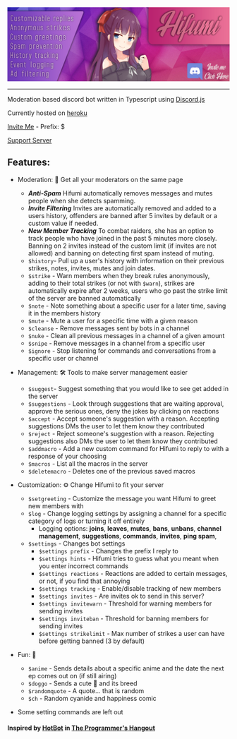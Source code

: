 <a href="https://discordapp.com/oauth2/authorize?client_id=372615866652557312&scope=bot&permissions=268463300">
    <img src="assets/banners/hifumi_new.png">
</a>
<hr>


Moderation based discord bot written in Typescript using [Discord.js](https://github.com/discordjs/discord.js)

Currently hosted on [heroku](https://www.heroku.com/)

[Invite Me](https://discordapp.com/oauth2/authorize?client_id=372615866652557312&scope=bot&permissions=268463300) - Prefix: $

[Support Server](https://discord.gg/RM6KUrf)

## Features:

* Moderation: 🚫 Get all your moderators on the same page 
    * _**Anti-Spam**_ Hifumi automatically removes messages and mutes people when she detects spamming.
    * _**Invite Filtering**_ Invites are automatically removed and added to a users history, offenders are banned after 5 invites by default or a custom value if needed.
    * _**New Member Tracking**_ To combat raiders, she has an option to track people who have joined in the past 5 minutes more closely. Banning on 2 invites instead of the custom limit (if invites are not allowed) and banning on detecting first spam instead of muting.
    * `$history`- Pull up a user's history with information on their previous strikes, notes, invites, mutes and join dates.
    * `$strike` - Warn members when they break rules anonymously, adding to their total strikes (or not with `$warn`), strikes are automatically expire after 2 weeks, users who go past the strike limit of the server are banned automatically
    * `$note` - Note something about a specific user for a later time, saving it in the members history
    * `$mute` - Mute a user for a specific time with a given reason
    * `$cleanse` - Remove messages sent by bots in a channel
    * `$nuke` - Clean all previous messages in a channel of a given amount
    * `$snipe` - Remove messages in a channel from a specific user
    * `$ignore` - Stop listening for commands and conversations from a specific user or channel
    
* Management: 🛠️ Tools to make server management easier
    * `$suggest`- Suggest something that you would like to see get added in the server
    * `$suggestions` - Look through suggestions that are waiting approval, approve the serious ones, deny the jokes by clicking on reactions
    * `$accept` - Accept someone's suggestion with a reason. Accepting suggestions DMs the user to let them know they contributed
    * `$reject` - Reject someone's suggestion with a reason. Rejecting suggestions also DMs the user to let them know they contributed
    * `$addmacro` - Add a new custom command for Hifumi to reply to with a response of your choosing
    * `$macros` - List all the macros in the server
    * `$deletemacro` - Deletes one of the previous saved macros
* Customization: ⚙ Change Hifumi to fit your server
    * `$setgreeting` - Customize the message you want Hifumi to greet new members with
    * `$log` - Change logging settings by assigning a channel for a specific category of logs or turning it off entirely
        * Logging options: **joins**, **leaves**, **mutes**, **bans**, **unbans**, **channel management**, **suggestions**, **commands**, **invites**, **ping spam**, 
    * `$settings` - Changes bot settings
        * `$settings prefix` - Changes the prefix I reply to
        * `$settings hints` - Hifumi tries to guess what you meant when you enter incorrect commands
        * `$settings reactions` - Reactions are added to certain messages, or not, if you find that annoying
        * `$settings tracking` - Enable/disable tracking of new members
        * `$settings invites` - Are invites ok to send in this server?
        * `$settings invitewarn` - Threshold for warning members for sending invites
        * `$settings inviteban` - Threshold for banning members for sending invites
        * `$settings strikelimit` - Max number of strikes a user can have before getting banned (3 by default)
        
* Fun: 🎉
    * `$anime` - Sends details about a specific anime and the date the next ep comes out on (if still airing)
    * `$doggo` - Sends a cute 🐶 and its breed
    * `$randomquote` - A quote... that is random
    * `$ch` - Random cyanide and happiness comic
    
* Some setting commands are left out
#### Inspired by [HotBot](https://github.com/AberrantFox/hotbot) in [The Programmer's Hangout](https://discord.gg/programming)
